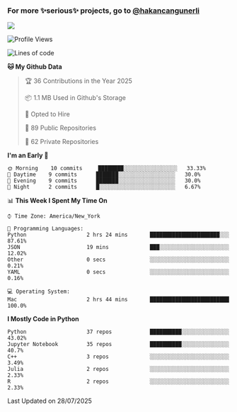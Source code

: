 ### For more ✨serious✨ projects, go to [@hakancangunerli](https://github.com/hakancangunerli)

![](https://github-readme-stats.vercel.app/api/top-langs/?username=johngunerli&layout=compact&hide=jupyter%20notebook,tex,html,shell,CSS,Ruby,Makefile,EmberScript,MATLAB,C&langs_count=6&exclude_repo=2015-csharp,gt_code,gsu_code,uga_code,uga_robotics)

<!--START_SECTION:waka-->
![Profile Views](http://img.shields.io/badge/Profile%20Views-3-blue)

![Lines of code](https://img.shields.io/badge/From%20Hello%20World%20I%27ve%20Written-481075%20lines%20of%20code-blue)

**🐱 My Github Data** 

> 🏆 36 Contributions in the Year 2025
 > 
> 📦 1.1 MB Used in Github's Storage 
 > 
> 💼 Opted to Hire
 > 
> 📜 89 Public Repositories 
 > 
> 🔑 62 Private Repositories  
 > 
**I'm an Early 🐤** 

```text
🌞 Morning    10 commits     ████████░░░░░░░░░░░░░░░░░   33.33% 
🌆 Daytime    9 commits      ███████░░░░░░░░░░░░░░░░░░   30.0% 
🌃 Evening    9 commits      ███████░░░░░░░░░░░░░░░░░░   30.0% 
🌙 Night      2 commits      █░░░░░░░░░░░░░░░░░░░░░░░░   6.67%

```


📊 **This Week I Spent My Time On** 

```text
⌚︎ Time Zone: America/New_York

💬 Programming Languages: 
Python                   2 hrs 24 mins       ██████████████████████░░░   87.61% 
JSON                     19 mins             ███░░░░░░░░░░░░░░░░░░░░░░   12.02% 
Other                    0 secs              ░░░░░░░░░░░░░░░░░░░░░░░░░   0.21% 
YAML                     0 secs              ░░░░░░░░░░░░░░░░░░░░░░░░░   0.16%

💻 Operating System: 
Mac                      2 hrs 44 mins       █████████████████████████   100.0%

```

**I Mostly Code in Python** 

```text
Python                   37 repos            ██████████░░░░░░░░░░░░░░░   43.02% 
Jupyter Notebook         35 repos            ██████████░░░░░░░░░░░░░░░   40.7% 
C++                      3 repos             ░░░░░░░░░░░░░░░░░░░░░░░░░   3.49% 
Julia                    2 repos             ░░░░░░░░░░░░░░░░░░░░░░░░░   2.33% 
R                        2 repos             ░░░░░░░░░░░░░░░░░░░░░░░░░   2.33%

```



 Last Updated on 28/07/2025
<!--END_SECTION:waka-->


